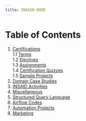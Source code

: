 ```yaml
---
title: INSAID HOME
---
```


# Table of Contents

1. [Certifications]()<br>
    1.1 [Terms]()<br>
    1.2 [Electives]()<br>
    1.3 [Assignments]()<br>
    1.4 [Certification Quizzes]()<br>
    1.5 [Sample Projects]()<br>
2. [Domain Case Studies]()<br>
3. [INSAID Activities]()<br>
4. [Miscellaneous]()<br>
5. [Structured Query Language](./sql_base.md)<br>
6. [Airflow Codes]()<br>
7. [Automation Projects]()<br>
8. [Marketing]()<br>
